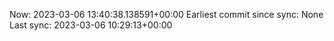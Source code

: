 Now: 2023-03-06 13:40:38.138591+00:00 Earliest commit since sync: None Last sync: 2023-03-06 10:29:13+00:00
